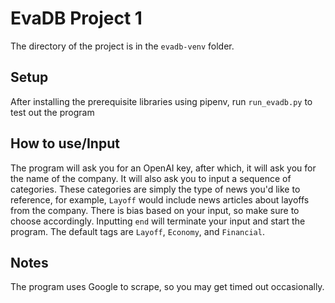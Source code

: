 # EvaDB Project 1

The directory of the project is in the `evadb-venv` folder.

## Setup
After installing the prerequisite libraries using pipenv, run `run_evadb.py` to test out the program

## How to use/Input
The program will ask you for an OpenAI key, after which, it will ask you for the name of the company. It will also ask you to input a sequence of categories. These categories are simply the type of news you'd like to reference, for example, `Layoff` would include news articles about layoffs from the company. There is bias based on your input, so make sure to choose accordingly. Inputting `end` will terminate your input and start the program. The default tags are `Layoff`, `Economy`, and `Financial`.

## Notes
The program uses Google to scrape, so you may get timed out occasionally.